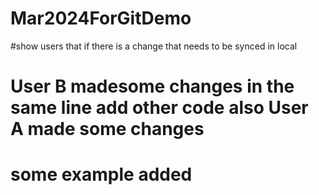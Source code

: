 # Mar2024ForGitDemo
#show users that if there is a change that needs to be synced in local

# User B madesome changes in the same line add other code also User A made some changes
# some example added
